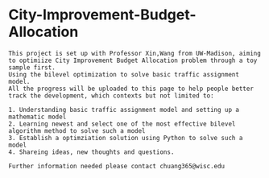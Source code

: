 # City-Improvement-Budget-Allocation

    This project is set up with Professor Xin,Wang from UW-Madison, aiming to optimiize City Improvement Budget Allocation problem through a toy sample first. 
    Using the bilevel optimization to solve basic traffic assignment model. 
    All the progress will be uploaded to this page to help people better track the development, which contexts but not limited to:

    1. Understanding basic traffic assignment model and setting up a mathematic model
    2. Learning newest and select one of the most effective bilevel algorithm method to solve such a model
    3. Establish a optimziation solution using Python to solve such a model
    4. Shareing ideas, new thoughts and questions.
  
    Further information needed please contact chuang365@wisc.edu
